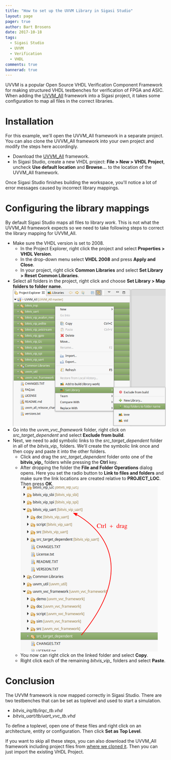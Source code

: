 ```yaml
---
title: "How to set up the UVVM Library in Sigasi Studio"
layout: page 
pager: true
author: Bart Brosens
date: 2017-10-18
tags: 
  - Sigasi Studio
  - UVVM
  - Verification
  - VHDL
comments: true
bannerad: true
---
```


UVVM is a popular Open Source VHDL Verification Component Framework for making structured VHDL testbenches for verification of FPGA and ASIC.
When adding the [UVVM_All][UVVM_All] framework into a Sigasi project, it takes some configuration to map all files in the correct libraries.

# Installation
For this example, we'll open the UVVM_All framework in a separate project. You can also clone the UVVM_All framework into your own project and modify the steps here accordingly.

* Download the [UVVM_All][UVVM_All] framework.
* In Sigasi Studio, create a new VHDL project: **File > New > VHDL Project**, uncheck **Use default location** and **Browse...** to the location of the UVVM_All framework.
 
Once Sigasi Studio finishes building the workspace, you'll notice a lot of error messages caused by incorrect library mappings.

# Configuring the library mappings
By default Sigasi Studio maps all files to library *work*. This is not what the UVVM_All framework expects so we need to take following steps to correct the library mapping for UVVM_All.

* Make sure the VHDL version is set to 2008.
    * In the Project Explorer, right click the project and select **Properties > VHDL Version**.
    * In the drop-down menu select **VHDL 2008** and press **Apply and Close**.
    * In your project, right click **Common Libraries** and select **Set Library > Reset Common Libraries**.
* Select all folders in the project, right click and choose **Set Library > Map folders to folder name**.
![Map folders to folder name](using-uvvm-with-sigasi/folder-names.png)
* Go into the *uvvm_vvc_framework* folder, right click on *src_target_dependent* and select **Exclude from build**.
* Next, we need to add symbolic links to the *src_target_dependent* folder in all of the *bitvis_vip_* folders. We'll create the symbolic link once and then copy and paste it into the other folders.
    * Click and drag the *src_target_dependent* folder onto one of the **bitvis_vip_** folders while pressing the **Ctrl** key.
    * After dropping the folder the **File and Folder Operations** dialog opens. Here you set the radio button to **Link to files and folders** and make sure the link locations are created relative to **PROJECT_LOC**. Then press **OK**.  
![Symbolic link to folder](using-uvvm-with-sigasi/symbolic-link.png)
    * You now can right click on the linked folder and select **Copy**.
    * Right click each of the remaining *bitvis_vip_* folders and select **Paste**.

# Conclusion
The UVVM framework is now mapped correctly in Sigasi Studio. There are two testbenches that can be set as toplevel and used to start a simulation.

* *bitvis_irq/tb/irqc_tb.vhd*
* *bitvis_uart/tb/uart_vvc_tb.vhd*

To define a toplevel, open one of these files and right click on an architecture, entity or configuration. Then click **Set as Top Level**.

If you want to skip all these steps, you can also download the UVVM_All framework including project files from [where we cloned it][UVVM_All_Sigasi]. Then you can just import the existing VHDL Project.

[UVVM_All]: https://github.com/UVVM/UVVM_All
[UVVM_All_Sigasi]: https://github.com/sigasi/UVVM_All

